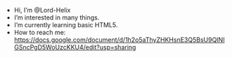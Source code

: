 - Hi, I’m @Lord-Helix
- I’m interested in many things.
- I’m currently learning basic HTML5.
- How to reach me: https://docs.google.com/document/d/1h2o5aThyZHKHsnE3Q5BsU9QINIGSncPgD5WoUzcKKU4/edit?usp=sharing

<!---
Lord-Helix/Lord-Helix is a ✨ special ✨ repository because its `README.md` (this file) appears on your GitHub profile.
You can click the Preview link to take a look at your changes.
--->
